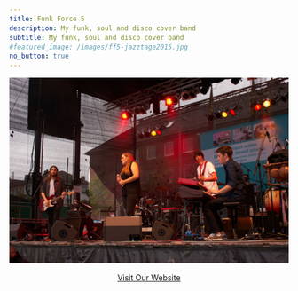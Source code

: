 ```yaml
---
title: Funk Force 5
description: My funk, soul and disco cover band
subtitle: My funk, soul and disco cover band
#featured_image: /images/ff5-jazztage2015.jpg
no_button: true
---
```



<div class="image-wrap">
    <a href="https://www.funkforce5.de">
        <img src="/images/ff5-jazztage2015.jpg" alt="">
    </a>
</div>


<p align="center">
    <a href="https://www.funkforce5.de" class="button button--large">Visit Our Website</a>
</p>